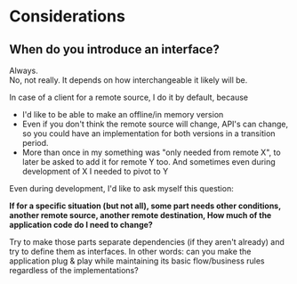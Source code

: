 # Considerations

## When do you introduce an interface?

Always.  
No, not really. It depends on how interchangeable it likely will be.

In case of a client for a remote source, I do it by default, because

- I'd like to be able to make an offline/in memory version
- Even if you don't think the remote source will change, API's can change, so you could have an implementation for both
  versions in a transition period.
- More than once in my something was "only needed from remote X", to later be asked to add it for remote Y too.
  And sometimes even during development of X I needed to pivot to Y

Even during development, I'd like to ask myself this question:

**If for a specific situation (but not all), some part needs other conditions, another remote source, another remote
destination,
How much of the application code do I need to change?**

Try to make those parts separate dependencies (if they aren't already) and try to define them as interfaces.
In other words: can you make the application plug & play while maintaining its basic flow/business rules regardless of
the implementations?
